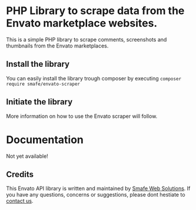 # PHP Library to scrape data from the Envato marketplace websites.

This is a simple PHP library to scrape comments, screenshots and thumbnails from the Envato marketplaces.

## Install the library

You can easily install the library trough composer by executing ```composer require smafe/envato-scraper```


## Initiate the library

More information on how to use the Envato scraper will follow.

# Documentation

Not yet available!

## Credits

This Envato API library is written and maintained by [Smafe Web Solutions](https://www.smafe.com/). If you have any questions, concerns or suggestions, please dont hestiate to [contact us](https://www.smafe.com/#contact).

